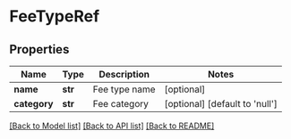 # FeeTypeRef

## Properties
Name | Type | Description | Notes
------------ | ------------- | ------------- | -------------
**name** | **str** | Fee type name | [optional] 
**category** | **str** | Fee category | [optional] [default to 'null']

[[Back to Model list]](../README.md#documentation-for-models) [[Back to API list]](../README.md#documentation-for-api-endpoints) [[Back to README]](../README.md)

